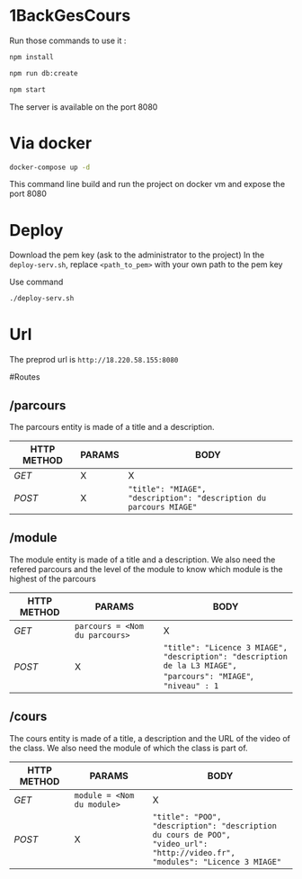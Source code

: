 # 1BackGesCours

Run those commands to use it :

```sh
npm install

npm run db:create

npm start
```

The server is available on the port 8080

# Via docker
```sh
docker-compose up -d 
```

This command line build and run the project on docker vm and expose the port 8080

# Deploy

Download the pem key (ask to the administrator to the project)
In the `deploy-serv.sh`, replace `<path_to_pem>` with your own path to the pem key

Use command
```sh
./deploy-serv.sh
```

# Url 

The preprod url is `http://18.220.58.155:8080` 

#Routes

## /parcours  
  
The parcours entity is made of a title and a description.
  
| **HTTP METHOD** | **PARAMS** | **BODY** | 
|------------|----------| -----| 
| *GET* | X | X    
| *POST* | X | `"title": "MIAGE",`<br>`"description": "description du parcours MIAGE"`

## /module

The module entity is made of a title and a description. We also need the refered parcours and the level of the module to know which module is the highest of the parcours

| **HTTP METHOD** | **PARAMS** | **BODY** | 
|------------|----------| -----| 
| *GET* | `parcours = <Nom du parcours>` | X    
| *POST* | X | `"title": "Licence 3 MIAGE",`<br>`"description": "description de la L3 MIAGE",`<br>`"parcours": "MIAGE"`,<br>`"niveau" : 1`

## /cours

The cours entity is made of a title, a description and the URL of the video of the class. We also need the module of which the class is part of.

| **HTTP METHOD** | **PARAMS** | **BODY** | 
|------------|----------| -----| 
| *GET* | `module = <Nom du module>` | X    
| *POST* | X | `"title": "POO",`<br>`"description": "description du cours de POO",`<br>`"video_url": "http://video.fr",`<br>`"modules": "Licence 3 MIAGE"`

